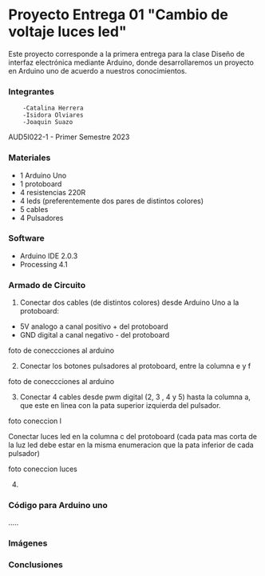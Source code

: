 # Proyecto Entrega 01 "Cambio de voltaje luces led"

   Este proyecto corresponde a la primera entrega para la clase Diseño de interfaz electrónica mediante Arduino, donde desarrollaremos un proyecto en Arduino uno de acuerdo a nuestros conocimientos.
   
   ### Integrantes
        -Catalina Herrera
        -Isidora Olviares
        -Joaquin Suazo
AUD5I022-1 - Primer Semestre 2023

### Materiales
  - 1 Arduino Uno
  - 1 protoboard
  - 4 resistencias 220R
  - 4 leds (preferentemente dos pares de distintos colores)
  - 5 cables
  - 4 Pulsadores

### Software
  - Arduino IDE 2.0.3
  - Processing 4.1

### Armado de Circuito
  1. Conectar dos cables (de distintos colores)  desde Arduino Uno a la protoboard:
   - 5V analogo a canal positivo + del protoboard
   - GND digital a canal negativo - del protoboard

foto de coneccciones al arduino

  2. Conectar los botones pulsadores al protoboard, entre la columna e y f 
  
foto de coneccciones al arduino

  3. Conectar 4 cables desde pwm digital (2, 3 , 4 y 5) hasta la columna a, que este en linea con la pata superior izquierda del pulsador.
  
 foto coneccion 
  l
  
  Conectar luces led en la columna c del protoboard (cada pata mas corta de la luz led debe estar en la misma enumeracion que la pata inferior de cada pulsador)
  
foto coneccion luces

  4. 
  
### Código para Arduino uno
.....

### Imágenes


### Conclusiones

